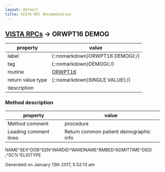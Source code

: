 ```yaml
---
layout: default
title: VISTA RPC documentation
---
```




## [VISTA RPCs](TableOfContent.md) &#8594; ORWPT16 DEMOG 

 property | value 
--- | --- 
 label | {::nomarkdown}ORWPT16 DEMOG{:/}
 tag | {::nomarkdown}DEMOG{:/}
 routine | [ORWPT16](http://code.osehra.org/dox/Routine_ORWPT16_source.html)
 return value type | {::nomarkdown}SINGLE VALUE{:/}
 description | 


### Method description

 property | value 
--- | --- 
 Method comment | procedure
 Leading comment lines | Return common patient demographic info
NAME^SEX^DOB^SSN^WARDID^WARDNAME^RMBED^ADMITTIME^DIED ;^SC%^ELIGTYPE




 Generated on January 13th 2017, 5:52:13 am